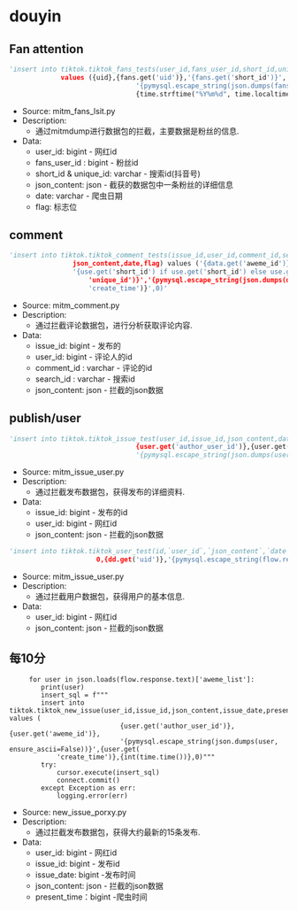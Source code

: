 # douyin

## Fan attention

```python
'insert into tiktok.tiktok_fans_tests(user_id,fans_user_id,short_id,unique_id,json_content,date,flag)
             values ({uid},{fans.get('uid')},'{fans.get('short_id')}','{fans.get('unique_id')}',
                                '{pymysql.escape_string(json.dumps(fans, ensure_ascii=False))}',
                                {time.strftime("%Y%m%d", time.localtime())},0)'
```

- Source: mitm_fans_lsit.py
- Description:
  - 通过mitmdump进行数据包的拦截，主要数据是粉丝的信息.
- Data:
  - user_id: bigint - 网红id
  - fans_user_id : bigint - 粉丝id
  - short_id & unique_id: varchar - 搜索id(抖音号)
  - json_content: json - 截获的数据包中一条粉丝的详细信息
  - date: varchar - 爬虫日期
  - flag: 标志位
   
## comment
```python
'insert into tiktok.tiktok_comment_tests(issue_id,user_id,comment_id,search_id,
                json_content,date,flag) values ('{data.get('aweme_id')}','{use.get('uid')}','{data.get('cid','')}',
                '{use.get('short_id') if use.get('short_id') else use.get(
                    'unique_id')}','{pymysql.escape_string(json.dumps(data, ensure_ascii=False))}','{data.get(
                    'create_time')}',0)'
```

- Source: mitm_comment.py
- Description: 
  - 通过拦截评论数据包，进行分析获取评论内容.
- Data:
  - issue_id: bigint - 发布的
  - user_id: bigint - 评论人的id
  - comment_id : varchar - 评论的id
  - search_id : varchar - 搜索id
  - json_content: json - 拦截的json数据
  
## publish/user
```python
'insert into tiktok.tiktok_issue_test(user_id,issue_id,json_content,date,type,flag) values (
                                {user.get('author_user_id')},{user.get('aweme_id')},
                                '{pymysql.escape_string(json.dumps(user, ensure_ascii=False))}',{time.strftime("%Y%m%d", time.localtime())},0,0)'
```

- Source: mitm_issue_user.py
- Description: 
  - 通过拦截发布数据包，获得发布的详细资料.
- Data:
  - issue_id: bigint - 发布的id
  - user_id: bigint - 网红id
  - json_content: json - 拦截的json数据

```python
'insert into tiktok.tiktok_user_test(id,`user_id`,`json_content`,`date`,`type`,`flag`) values (
                      0,{dd.get('uid')},'{pymysql.escape_string(flow.response.text)}',{time.strftime("%Y%m%d", time.localtime())},0,0)'
```

- Source: mitm_issue_user.py
- Description: 
  - 通过拦截用户数据包，获得用户的基本信息.
- Data:
  - user_id: bigint - 网红id
  - json_content: json - 拦截的json数据
  
## 每10分
         for user in json.loads(flow.response.text)['aweme_list']:
            print(user)
            insert_sql = f"""
            insert into tiktok.tiktok_new_issue(user_id,issue_id,json_content,issue_date,present_time,flag) values (
                                {user.get('author_user_id')},{user.get('aweme_id')},
                                '{pymysql.escape_string(json.dumps(user, ensure_ascii=False))}',{user.get(
                'create_time')},{int(time.time())},0)"""
            try:
                cursor.execute(insert_sql)
                connect.commit()
            except Exception as err:
                logging.error(err)

- Source: new_issue_porxy.py
- Description: 
  - 通过拦截发布数据包，获得大约最新的15条发布.
- Data:
  - user_id: bigint - 网红id
  - issue_id: bigint - 发布id
  - issue_date: bigint -发布时间
  - json_content: json - 拦截的json数据
  - present_time：bigint -爬虫时间